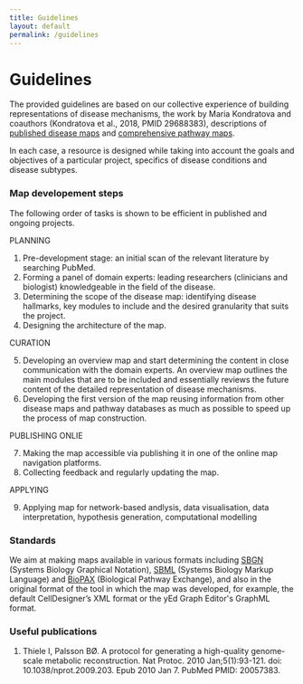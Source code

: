 ```yaml
---
title: Guidelines
layout: default
permalink: /guidelines
---
```


# Guidelines

The provided guidelines are based on our collective experience of building representations of disease mechanisms, the work by Maria Kondratova and coauthors (Kondratova et al., 2018, PMID 29688383), descriptions of [published disease maps](https://disease-maps.org/publications#disease-maps) and [comprehensive pathway maps](/publications#comprehensive-pathway-maps).  

In each case, a resource is designed while taking into account the goals and objectives of a particular project, specifics of disease conditions and disease subtypes.  


### Map developement steps

The following order of tasks is shown to be efficient in published and ongoing projects.  

PLANNING

1. Pre-development stage: an initial scan of the relevant literature by searching PubMed.  
2. Forming a panel of domain experts: leading researchers (clinicians and biologist) knowledgeable in the field of the disease.  
3. Determining the scope of the disease map: identifying disease hallmarks, key modules to include and the desired granularity that suits the project.  
4. Designing the architecture of the map.  

CURATION

5. Developing an overview map and start determining the content in close communication with the domain experts. An overview map outlines the main modules that are to be included and essentially reviews the future content of the detailed representation of disease mechanisms.  
6. Developing the first version of the map reusing information from other disease maps and pathway databases as much as possible to speed up the process of map construction.  

PUBLISHING ONLIE

7. Making the map accessible via publishing it in one of the online map navigation platforms.  
8. Collecting feedback and regularly updating the map.

APPLYING

9. Applying map for network-based andlysis, data visualisation, data interpretation, hypothesis generation, computational modelling


### Standards

We aim at making maps available in various formats including [SBGN](http://sbgn.org) (Systems Biology Graphical Notation), [SBML](http://sbml.org) (Systems Biology Markup Language) and  [BioPAX](http://www.biopax.org) (Biological Pathway Exchange), and also in the original format of the tool in which the map was developed, for example, the default CellDesigner’s XML format or the yEd Graph Editor's GraphML format.  


### Useful publications

1. Thiele I, Palsson BØ. A protocol for generating a high-quality genome-scale metabolic reconstruction. Nat Protoc. 2010 Jan;5(1):93-121. doi: 10.1038/nprot.2009.203. Epub 2010 Jan 7. PubMed PMID: 20057383.  






